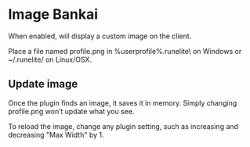 # Image Bankai
When enabled, will display a custom image on the client.

Place a file named profile.png in %userprofile%\.runelite\ on Windows or ~/.runelite/ on Linux/OSX.

## Update image
Once the plugin finds an image, it saves it in memory. Simply changing profile.png won’t update what you see.

To reload the image, change any plugin setting, such as increasing and decreasing "Max Width" by 1.
